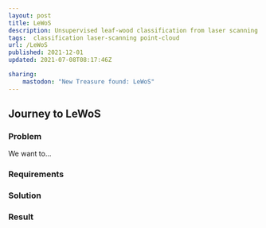 ```yaml
---
layout: post
title: LeWoS
description: Unsupervised leaf-wood classification from laser scanning point clouds
tags:  classification laser-scanning point-cloud
url: /LeWoS
published: 2021-12-01
updated: 2021-07-08T08:17:46Z

sharing:
    mastodon: "New Treasure found: LeWoS"
---
```


## Journey to LeWoS

### Problem

We want to... 

### Requirements

### Solution

### Result